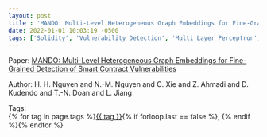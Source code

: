 ```yaml
---
layout: post
title : 'MANDO: Multi-Level Heterogeneous Graph Embeddings for Fine-Grained Detection of Smart Contract Vulnerabilities'
date: 2022-01-01 10:03:19 -0500
tags: ['Solidity', 'Vulnerability Detection', 'Multi Layer Perceptron', 'Call graph', 'Control Flow Graph (CFG)']
---
```

Paper: [MANDO: Multi-Level Heterogeneous Graph Embeddings for Fine-Grained Detection of Smart Contract Vulnerabilities](https://arxiv.org/abs/2208.13252)

Author: H. H. Nguyen and N.-M. Nguyen and C. Xie and Z. Ahmadi and D. Kudendo and T.-N. Doan and L. Jiang




 Tags:  
        <span>{% for tag in page.tags %}<a href="/tags/#{{ tag | slugify }}">{{ tag }}</a>{% if forloop.last == false %}, {% endif %}{% endfor %}</span>
